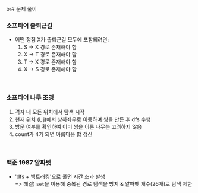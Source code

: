 br# 문제 풀이

### 소프티어 출퇴근길

- 어떤 정점 X가 출퇴근길 모두에 포함되려면:
    1. S -> X 경로 존재해야 함
    2. X -> T 경로 존재해야 함
    3. T -> X 경로 존재해야 함
    4. X -> S 경로 존재해야 함

</br>

### 소프티어 나무 조경

1. 격자 내 모든 위치에서 탐색 시작
2. 현재 위치 (i, j)에서 상하좌우로 이동하며 쌍을 만든 후 dfs 수행
3. 방문 여부를 확인하여 이미 쌍을 이룬 나무는 고려하지 않음
4. count가 4가 되면 아름다움 합 갱신

</br>

### 백준 1987 알파벳

- 'dfs + 백트래킹'으로 풀면 시간 초과 발생 <br>
=> 해결) `set`을 이용해 중복된 경로 탐색을 방지 & 알파벳 개수(26개)로 탐색 제한